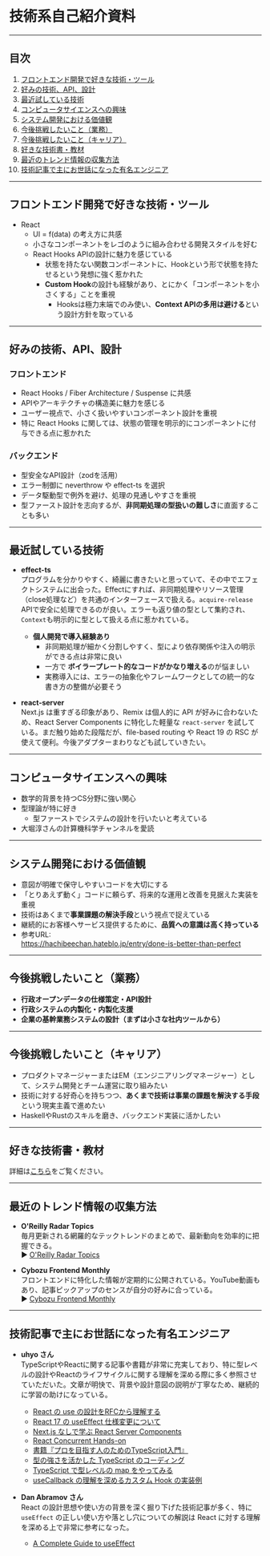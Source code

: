 # 技術系自己紹介資料

---

## 目次

1. [フロントエンド開発で好きな技術・ツール](#フロントエンド開発で好きな技術・ツール)
2. [好みの技術、API、設計](#好みの技術api設計)
3. [最近試している技術](#最近試している技術)
4. [コンピュータサイエンスへの興味](#コンピュータサイエンスへの興味)
5. [システム開発における価値観](#システム開発における価値観)
6. [今後挑戦したいこと（業務）](#今後挑戦したいこと業務)
7. [今後挑戦したいこと（キャリア）](#今後挑戦したいことキャリア)
8. [好きな技術書・教材](#好きな技術書教材)
9. [最近のトレンド情報の収集方法](#最近のトレンド情報の収集方法)
10. [技術記事で主にお世話になった有名エンジニア](#技術記事で主にお世話になった有名エンジニア)

---

## フロントエンド開発で好きな技術・ツール

- React
  - UI = f(data) の考え方に共感
  - 小さなコンポーネントをレゴのように組み合わせる開発スタイルを好む
  - React Hooks APIの設計に魅力を感じている
    - 状態を持たない関数コンポーネントに、Hookという形で状態を持たせるという発想に強く惹かれた
    - **Custom
      Hook**の設計も経験があり、とにかく「コンポーネントを小さくする」ことを重視
      - Hooksは極力末端でのみ使い、**Context
        APIの多用は避ける**という設計方針を取っている

---

## 好みの技術、API、設計

### フロントエンド

- React Hooks / Fiber Architecture / Suspense に共感
- APIやアーキテクチャの構造美に魅力を感じる
- ユーザー視点で、小さく扱いやすいコンポーネント設計を重視
- 特に React Hooks
  に関しては、状態の管理を明示的にコンポーネントに付与できる点に惹かれた

### バックエンド

- 型安全なAPI設計（zodを活用）
- エラー制御に neverthrow や effect-ts を選択
- データ駆動型で例外を避け、処理の見通しやすさを重視
- 型ファースト設計を志向するが、**非同期処理の型扱いの難しさ**に直面することも多い

---

## 最近試している技術

- **effect-ts**\
  プログラムを分かりやすく、綺麗に書きたいと思っていて、その中でエフェクトシステムに出会った。Effectにすれば、非同期処理やリソース管理（close処理など）を共通のインターフェースで扱える。`acquire-release`
  APIで安全に処理できるのが良い。エラーも返り値の型として集約され、`Context`も明示的に型として扱える点に惹かれている。

  - **個人開発で導入経験あり**
    - 非同期処理が細かく分割しやすく、型により依存関係や注入の明示ができる点は非常に良い
    - 一方で **ボイラープレート的なコードがかなり増える**のが悩ましい
    - 実務導入には、エラーの抽象化やフレームワークとしての統一的な書き方の整備が必要そう

- **react-server**\
  Next.js は重すぎる印象があり、Remix は個人的に API が好みに合わないため、React
  Server Components に特化した軽量な `react-server`
  を試している。まだ触り始めた段階だが、file-based routing や React 19 の RSC
  が使えて便利。今後アダプターまわりなども試していきたい。

---

## コンピュータサイエンスへの興味

- 数学的背景を持つCS分野に強い関心
- 型理論が特に好き
  - 型ファーストでシステムの設計を行いたいと考えている
- 大堀淳さんの計算機科学チャンネルを愛読

---

## システム開発における価値観

- 意図が明確で保守しやすいコードを大切にする
- 「とりあえず動く」コードに頼らず、将来的な運用と改善を見据えた実装を重視
- 技術はあくまで**事業課題の解決手段**という視点で捉えている
- 継続的にお客様へサービス提供するために、**品質への意識は高く持っている**
- 参考URL:\
  https://hachibeechan.hateblo.jp/entry/done-is-better-than-perfect

---

## 今後挑戦したいこと（業務）

- **行政オープンデータの仕様策定・API設計**
- **行政システムの内製化・内製化支援**
- **企業の基幹業務システムの設計（まずは小さな社内ツールから）**

---

## 今後挑戦したいこと（キャリア）

- プロダクトマネージャーまたはEM（エンジニアリングマネージャー）として、システム開発とチーム運営に取り組みたい
- 技術に対する好奇心を持ちつつ、**あくまで技術は事業の課題を解決する手段**という現実主義で進めたい
- HaskellやRustのスキルを磨き、バックエンド実装に活かしたい

---

## 好きな技術書・教材


詳細は[こちら](/blog/books.md)をご覧ください。

---

## 最近のトレンド情報の収集方法

- **O'Reilly Radar Topics**\
  毎月更新される網羅的なテックトレンドのまとめで、最新動向を効率的に把握できる。\
  ▶️ [O'Reilly Radar Topics](https://www.oreilly.com/radar/topics/radar-trends/)

- **Cybozu Frontend Monthly**\
  フロントエンドに特化した情報が定期的に公開されている。YouTube動画もあり、記事ピックアップのセンスが自分の好みに合っている。\
  ▶️ [Cybozu Frontend Monthly](https://cybozu.github.io/frontend-monthly/)

---

## 技術記事で主にお世話になった有名エンジニア

- **uhyo さん**\
  TypeScriptやReactに関する記事や書籍が非常に充実しており、特に型レベルの設計やReactのライフサイクルに関する理解を深める際に多く参照させていただいた。文章が明快で、背景や設計意図の説明が丁寧なため、継続的に学習の助けになっている。

  - [React の use の設計をRFCから理解する](https://zenn.dev/uhyo/articles/react-use-rfc)
  - [React 17 の useEffect 仕様変更について](https://zenn.dev/uhyo/articles/react17-useeffect)
  - [Next.js なしで学ぶ React Server Components](https://zenn.dev/uhyo/books/rsc-without-nextjs)
  - [React Concurrent Hands-on](https://zenn.dev/uhyo/books/react-concurrent-handson)
  - [書籍『プロを目指す人のためのTypeScript入門』](https://gihyo.jp/book/2022/978-4-297-12747-3)
  - [型の強さを活かした TypeScript のコーディング](https://qiita.com/uhyo/items/de4cb2085fdbdf484b83)
  - [TypeScript で型レベルの map をやってみる](https://qiita.com/uhyo/items/6a3b14950c1ef6974024)
  - [useCallback の理解を深めるカスタム Hook の実装例](https://blog.uhy.ooo/entry/2021-02-23/usecallback-custom-hooks/)

- **Dan Abramov さん**\
  React の設計思想や使い方の背景を深く掘り下げた技術記事が多く、特に `useEffect`
  の正しい使い方や落とし穴についての解説は React
  に対する理解を深める上で非常に参考になった。

  - [A Complete Guide to useEffect](https://overreacted.io/a-complete-guide-to-useeffect/)
